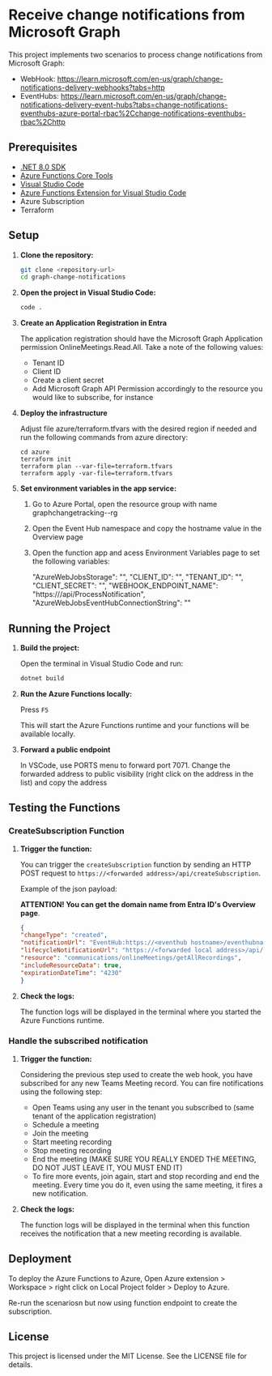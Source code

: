 # Receive change notifications from Microsoft Graph

This project implements two scenarios to process change notifications from Microsoft Graph:

- WebHook: https://learn.microsoft.com/en-us/graph/change-notifications-delivery-webhooks?tabs=http
- EventHubs: https://learn.microsoft.com/en-us/graph/change-notifications-delivery-event-hubs?tabs=change-notifications-eventhubs-azure-portal-rbac%2Cchange-notifications-eventhubs-rbac%2Chttp

## Prerequisites

- [.NET 8.0 SDK](https://dotnet.microsoft.com/download/dotnet/8.0)
- [Azure Functions Core Tools](https://docs.microsoft.com/en-us/azure/azure-functions/functions-run-local)
- [Visual Studio Code](https://code.visualstudio.com/)
- [Azure Functions Extension for Visual Studio Code](https://marketplace.visualstudio.com/items?itemName=ms-azuretools.vscode-azurefunctions)
- Azure Subscription
- Terraform

## Setup

1. **Clone the repository:**

    ```sh
    git clone <repository-url>
    cd graph-change-notifications
    ```

2. **Open the project in Visual Studio Code:**

    ```sh
    code .
    ```

3. **Create an Application Registration in Entra**

    The application registration should have the Microsoft Graph Application permission OnlineMeetings.Read.All. Take a note of the following values:

    - Tenant ID
    - Client ID
    - Create a client secret
    - Add Microsoft Graph API Permission accordingly to the resource you would like to subscribe, for instance

4. **Deploy the infrastructure**

    Adjust file azure/terraform.tfvars with the desired region if needed and run the following commands from azure directory:

    ```
    cd azure
    terraform init
    terraform plan --var-file=terraform.tfvars
    terraform apply -var-file=terraform.tfvars

5. **Set environment variables in the app service:**

    1. Go to Azure Portal, open the resource group with name graphchangetracking-<uniqueid>-rg
    2. Open the Event Hub namespace and copy the hostname value in the Overview page
    3. Open the function app and acess Environment Variables page to set the following variables:

        "AzureWebJobsStorage": "<storage account connection string>",
        "CLIENT_ID": "<application registration client id>",
        "TENANT_ID": "<application registration tenant id>",
        "CLIENT_SECRET": "<application registration client secret>",
        "WEBHOOK_ENDPOINT_NAME": "https://<function default domain>/api/ProcessNotification",
        "AzureWebJobsEventHubConnectionString": "<event hubs connection string>"

## Running the Project

1. **Build the project:**

    Open the terminal in Visual Studio Code and run:

    ```sh
    dotnet build
    ```

2. **Run the Azure Functions locally:**

    Press `F5`

    This will start the Azure Functions runtime and your functions will be available locally.

3. **Forward a public endpoint**

    In VSCode, use PORTS menu to forward port 7071. Change the forwarded address to public visibility (right click on the address in the list) and copy the address

## Testing the Functions

### CreateSubscription Function

1. **Trigger the function:**

    You can trigger the `createSubscription` function by sending an HTTP POST request to `https://<forwarded address>/api/createSubscription`.

    Example of the json payload:

    **ATTENTION! You can get the domain name from Entra ID's Overview page**.

    ```json
    {
    "changeType": "created",
    "notificationUrl": "EventHub:https://<eventhub hostname>/eventhubname/<eventhub name>?tenantId=<domain name>",
    "lifecycleNotificationUrl": "https://<forwarded local address>/api/lifecycleNotifications",
    "resource": "communications/onlineMeetings/getAllRecordings",
    "includeResourceData": true,
    "expirationDateTime": "4230"
    }
    ```

2. **Check the logs:**

    The function logs will be displayed in the terminal where you started the Azure Functions runtime.

### Handle the subscribed notification

1. **Trigger the function:**

    Considering the previous step used to create the web hook, you have subscribed for any new Teams Meeting record. You can fire notifications using the following step:

    - Open Teams using any user in the tenant you subscribed to (same tenant of the application registration)
    - Schedule a meeting
    - Join the meeting
    - Start meeting recording
    - Stop meeting recording
    - End the meeting (MAKE SURE YOU REALLY ENDED THE MEETING, DO NOT JUST LEAVE IT, YOU MUST END IT)
    - To fire more events, join again, start and stop recording and end the meeting. Every time you do it, even using the same meeting, it fires a new notification.

2. **Check the logs:**

    The function logs will be displayed in the terminal when this function receives the notification that a new meeting recording is available.

## Deployment

To deploy the Azure Functions to Azure, Open Azure extension > Workspace > right click on Local Project folder > Deploy to Azure.

Re-run the scenariosn but now using function endpoint to create the subscription.

## License

This project is licensed under the MIT License. See the LICENSE file for details.
